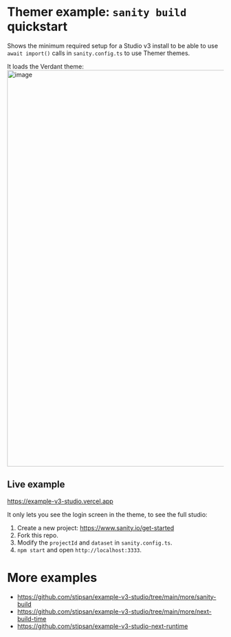 # Themer example: `sanity build` quickstart

Shows the minimum required setup for a Studio v3 install to be able to use `await import()` calls in `sanity.config.ts` to use Themer themes.

It loads the Verdant theme:
<img width="920" alt="image" src="https://user-images.githubusercontent.com/81981/180381906-c477532e-74f4-4178-9032-e752142911ee.png">

## Live example

https://example-v3-studio.vercel.app

It only lets you see the login screen in the theme, to see the full studio:

1. Create a new project: https://www.sanity.io/get-started
2. Fork this repo.
3. Modify the `projectId` and `dataset` in `sanity.config.ts`.
4. `npm start` and open `http://localhost:3333`.

# More examples

- https://github.com/stipsan/example-v3-studio/tree/main/more/sanity-build
- https://github.com/stipsan/example-v3-studio/tree/main/more/next-build-time
- https://github.com/stipsan/example-v3-studio-next-runtime
